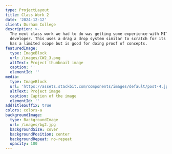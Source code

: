 ```yaml
---
type: ProjectLayout
title: Class Work 2
date: '2024-12-12'
client: Durham College
description: >-
  The next class work we had to do was getting some experience with MIT app
  developer. This uses a drag a drop system similar to scratch for its code. It
  has a limited scope but is good for doing proof of concepts. 
featuredImage:
  type: ImageBlock
  url: /images/CW2_3.png
  altText: Project thumbnail image
  caption: ''
  elementId: ''
media:
  type: ImageBlock
  url: 'https://assets.stackbit.com/components/images/default/post-4.jpeg'
  altText: Project image
  caption: Caption of the image
  elementId: ''
addTitleSuffix: true
colors: colors-a
backgroundImage:
  type: BackgroundImage
  url: /images/bg2.jpg
  backgroundSize: cover
  backgroundPosition: center
  backgroundRepeat: no-repeat
  opacity: 100
---
```

